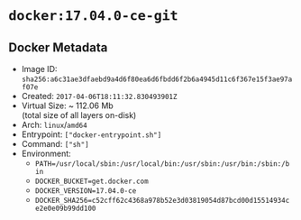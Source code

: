 # `docker:17.04.0-ce-git`

## Docker Metadata

- Image ID: `sha256:a6c31ae3dfaebd9a4d6f80ea6d6fbdd6f2b6a4945d11c6f367e15f3ae97af07e`
- Created: `2017-04-06T18:11:32.830493901Z`
- Virtual Size: ~ 112.06 Mb  
  (total size of all layers on-disk)
- Arch: `linux`/`amd64`
- Entrypoint: `["docker-entrypoint.sh"]`
- Command: `["sh"]`
- Environment:
  - `PATH=/usr/local/sbin:/usr/local/bin:/usr/sbin:/usr/bin:/sbin:/bin`
  - `DOCKER_BUCKET=get.docker.com`
  - `DOCKER_VERSION=17.04.0-ce`
  - `DOCKER_SHA256=c52cff62c4368a978b52e3d03819054d87bcd00d15514934ce2e0e09b99dd100`
